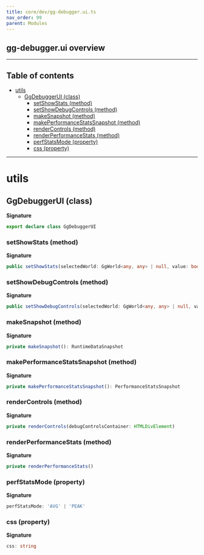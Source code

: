 ```yaml
---
title: core/dev/gg-debugger.ui.ts
nav_order: 99
parent: Modules
---
```


## gg-debugger.ui overview

---

<h2 class="text-delta">Table of contents</h2>

- [utils](#utils)
  - [GgDebuggerUI (class)](#ggdebuggerui-class)
    - [setShowStats (method)](#setshowstats-method)
    - [setShowDebugControls (method)](#setshowdebugcontrols-method)
    - [makeSnapshot (method)](#makesnapshot-method)
    - [makePerformanceStatsSnapshot (method)](#makeperformancestatssnapshot-method)
    - [renderControls (method)](#rendercontrols-method)
    - [renderPerformanceStats (method)](#renderperformancestats-method)
    - [perfStatsMode (property)](#perfstatsmode-property)
    - [css (property)](#css-property)

---

# utils

## GgDebuggerUI (class)

**Signature**

```ts
export declare class GgDebuggerUI
```

### setShowStats (method)

**Signature**

```ts
public setShowStats(selectedWorld: GgWorld<any, any> | null, value: boolean)
```

### setShowDebugControls (method)

**Signature**

```ts
public setShowDebugControls(selectedWorld: GgWorld<any, any> | null, value: boolean)
```

### makeSnapshot (method)

**Signature**

```ts
private makeSnapshot(): RuntimeDataSnapshot
```

### makePerformanceStatsSnapshot (method)

**Signature**

```ts
private makePerformanceStatsSnapshot(): PerformanceStatsSnapshot
```

### renderControls (method)

**Signature**

```ts
private renderControls(debugControlsContainer: HTMLDivElement)
```

### renderPerformanceStats (method)

**Signature**

```ts
private renderPerformanceStats()
```

### perfStatsMode (property)

**Signature**

```ts
perfStatsMode: 'AVG' | 'PEAK'
```

### css (property)

**Signature**

```ts
css: string
```

